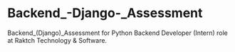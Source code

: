 # Backend_-Django-_Assessment
Backend_(Django)_Assessment for Python Backend Developer (Intern) role at Raktch Technology &amp; Software.
 